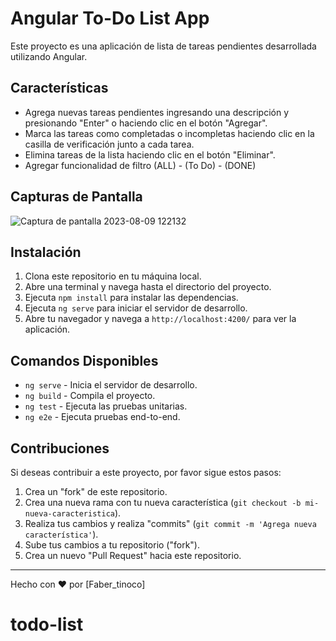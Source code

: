 
# Angular To-Do List App

Este proyecto es una aplicación de lista de tareas pendientes desarrollada utilizando Angular.

## Características

- Agrega nuevas tareas pendientes ingresando una descripción y presionando "Enter" o haciendo clic en el botón "Agregar".
- Marca las tareas como completadas o incompletas haciendo clic en la casilla de verificación junto a cada tarea.
- Elimina tareas de la lista haciendo clic en el botón "Eliminar".
- Agregar funcionalidad de filtro (ALL) - (To Do) - (DONE)


## Capturas de Pantalla

![Captura de pantalla 2023-08-09 122132](https://github.com/fabert111/To-do_list/assets/119818844/458e2192-c521-4eeb-a314-04f487ad6ede)




## Instalación

1. Clona este repositorio en tu máquina local.
2. Abre una terminal y navega hasta el directorio del proyecto.
3. Ejecuta `npm install` para instalar las dependencias.
4. Ejecuta `ng serve` para iniciar el servidor de desarrollo.
5. Abre tu navegador y navega a `http://localhost:4200/` para ver la aplicación.

## Comandos Disponibles

- `ng serve` - Inicia el servidor de desarrollo.
- `ng build` - Compila el proyecto.
- `ng test` - Ejecuta las pruebas unitarias.
- `ng e2e` - Ejecuta pruebas end-to-end.

## Contribuciones

Si deseas contribuir a este proyecto, por favor sigue estos pasos:

1. Crea un "fork" de este repositorio.
2. Crea una nueva rama con tu nueva característica (`git checkout -b mi-nueva-caracteristica`).
3. Realiza tus cambios y realiza "commits" (`git commit -m 'Agrega nueva característica'`).
4. Sube tus cambios a tu repositorio ("fork").
5. Crea un nuevo "Pull Request" hacia este repositorio.


---
Hecho con ❤️ por [Faber_tinoco]
# todo-list
